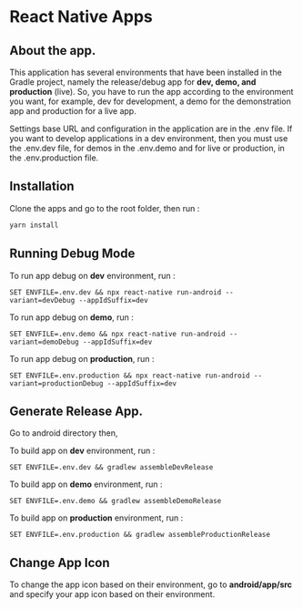 # React Native Apps

## About the app.
This application has several environments that have been installed in the Gradle project, namely the release/debug app for **dev, demo, and production** (live). So, you have to run the app according to the environment you want, for example, dev for development, a demo for the demonstration app and production for a live app.

Settings base URL and configuration in the application are in the .env file. If you want to develop applications in a dev environment, then you must use the .env.dev file, for demos in the .env.demo and for live or production, in the .env.production file.

## Installation

Clone the apps and go to the root folder, then run :

```bash
yarn install
```

## Running Debug Mode
To run app debug on **dev** environment, run :

```
SET ENVFILE=.env.dev && npx react-native run-android --variant=devDebug --appIdSuffix=dev
```
To run app debug on **demo**, run :

```
SET ENVFILE=.env.demo && npx react-native run-android --variant=demoDebug --appIdSuffix=dev
```
To run app debug on **production**, run :

```
SET ENVFILE=.env.production && npx react-native run-android --variant=productionDebug --appIdSuffix=dev
```

## Generate Release App.
Go to android directory then,

To build app on **dev** environment, run :

```
SET ENVFILE=.env.dev && gradlew assembleDevRelease 
```
To build app on **demo** environment, run :

```
SET ENVFILE=.env.demo && gradlew assembleDemoRelease 
```
To build app on **production** environment, run :

```
SET ENVFILE=.env.production && gradlew assembleProductionRelease 
```

## Change App Icon
To change the app icon based on their environment, go to **android/app/src** and specify your app icon based on their environment.
